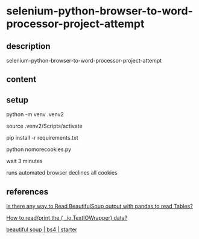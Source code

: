 # selenium-python-browser-to-word-processor-project-attempt

## description
selenium-python-browser-to-word-processor-project-attempt

## content

## setup

python -m venv .venv2

source .venv2/Scripts/activate

pip install -r requirements.txt

python nomorecookies.py

wait 3 minutes

runs automated browser declines all cookies

## references

[Is there any way to Read BeautifulSoup output with pandas to read Tables?](https://stackoverflow.com/questions/60287555/is-there-any-way-to-read-beautifulsoup-output-with-pandas-to-read-tables)

[How to read/print the ( _io.TextIOWrapper) data?](https://stackoverflow.com/questions/43438303/how-to-read-print-the-io-textiowrapper-data)

[beautiful soup | bs4 | starter](https://www.crummy.com/software/BeautifulSoup/bs4/doc/)
